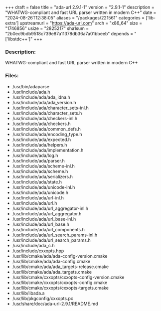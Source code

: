 +++
draft = false
title = "ada-url 2.9.1-1"
version = "2.9.1-1"
description = "WHATWG-compliant and fast URL parser written in modern C++"
date = "2024-08-26T12:38:05"
aliases = "/packages/221561"
categories = ['lib-extra']
upstreamurl = "https://ada-url.com"
arch = "x86_64"
size = "1746856"
usize = "2825217"
sha1sum = "2b0ec9bdb9518c739e87a11378db36a7a01bbeeb"
depends = "['libstdc++']"
+++
### Description: 
WHATWG-compliant and fast URL parser written in modern C++

### Files: 
* /usr/bin/adaparse
* /usr/include/ada.h
* /usr/include/ada/ada_idna.h
* /usr/include/ada/ada_version.h
* /usr/include/ada/character_sets-inl.h
* /usr/include/ada/character_sets.h
* /usr/include/ada/checkers-inl.h
* /usr/include/ada/checkers.h
* /usr/include/ada/common_defs.h
* /usr/include/ada/encoding_type.h
* /usr/include/ada/expected.h
* /usr/include/ada/helpers.h
* /usr/include/ada/implementation.h
* /usr/include/ada/log.h
* /usr/include/ada/parser.h
* /usr/include/ada/scheme-inl.h
* /usr/include/ada/scheme.h
* /usr/include/ada/serializers.h
* /usr/include/ada/state.h
* /usr/include/ada/unicode-inl.h
* /usr/include/ada/unicode.h
* /usr/include/ada/url-inl.h
* /usr/include/ada/url.h
* /usr/include/ada/url_aggregator-inl.h
* /usr/include/ada/url_aggregator.h
* /usr/include/ada/url_base-inl.h
* /usr/include/ada/url_base.h
* /usr/include/ada/url_components.h
* /usr/include/ada/url_search_params-inl.h
* /usr/include/ada/url_search_params.h
* /usr/include/ada_c.h
* /usr/include/cxxopts.hpp
* /usr/lib/cmake/ada/ada-config-version.cmake
* /usr/lib/cmake/ada/ada-config.cmake
* /usr/lib/cmake/ada/ada_targets-release.cmake
* /usr/lib/cmake/ada/ada_targets.cmake
* /usr/lib/cmake/cxxopts/cxxopts-config-version.cmake
* /usr/lib/cmake/cxxopts/cxxopts-config.cmake
* /usr/lib/cmake/cxxopts/cxxopts-targets.cmake
* /usr/lib/libada.a
* /usr/lib/pkgconfig/cxxopts.pc
* /usr/share/doc/ada-url-2.9.1/README.md
